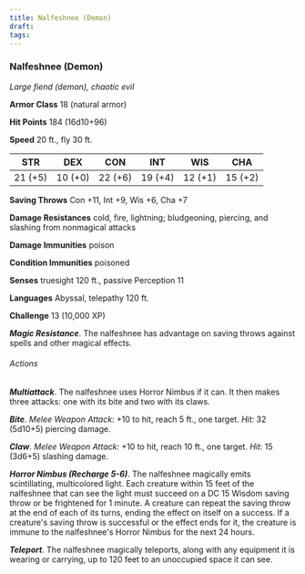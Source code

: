 ```yaml
---
title: Nalfeshnee (Demon)
draft: 
tags:
---
```


### Nalfeshnee (Demon)

*Large fiend (demon), chaotic evil*

**Armor Class** 18 (natural armor)

**Hit Points** 184 (16d10+96)

**Speed** 20 ft., fly 30 ft.

| STR     | DEX     | CON     | INT     | WIS     | CHA     |
|---------|---------|---------|---------|---------|---------|
| 21 (+5) | 10 (+0) | 22 (+6) | 19 (+4) | 12 (+1) | 15 (+2) |

**Saving Throws** Con +11, Int +9, Wis +6, Cha +7

**Damage Resistances** cold, fire, lightning; bludgeoning, piercing, and slashing from nonmagical attacks

**Damage Immunities** poison

**Condition Immunities** poisoned

**Senses** truesight 120 ft., passive Perception 11

**Languages** Abyssal, telepathy 120 ft.

**Challenge** 13 (10,000 XP)

***Magic Resistance***. The nalfeshnee has advantage on saving throws against spells and other magical effects.

###### Actions

***Multiattack***. The nalfeshnee uses Horror Nimbus if it can. It then makes three attacks: one with its bite and two with its claws.

***Bite***. *Melee Weapon Attack:* +10 to hit, reach 5 ft., one target. *Hit:* 32 (5d10+5) piercing damage.

***Claw***. *Melee Weapon Attack:* +10 to hit, reach 10 ft., one target. *Hit:* 15 (3d6+5) slashing damage.

***Horror Nimbus (Recharge 5-6)***. The nalfeshnee magically emits scintillating, multicolored light. Each creature within 15 feet of the nalfeshnee that can see the light must succeed on a DC 15 Wisdom saving throw or be frightened for 1 minute. A creature can repeat the saving throw at the end of each of its turns, ending the effect on itself on a success. If a creature's saving throw is successful or the effect ends for it, the creature is immune to the nalfeshnee's Horror Nimbus for the next 24 hours.

***Teleport***. The nalfeshnee magically teleports, along with any equipment it is wearing or carrying, up to 120 feet to an unoccupied space it can see.